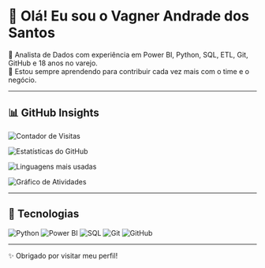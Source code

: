 # 👋 Olá! Eu sou o Vagner Andrade dos Santos

🔧 Analista de Dados com experiência em Power BI, Python, SQL, ETL, Git, GitHub e 18 anos no varejo.  
🎯 Estou sempre aprendendo para contribuir cada vez mais com o time e o negócio.

---

## 📊 GitHub Insights

![Contador de Visitas](https://komarev.com/ghpvc/?username=vagnersantosmp&color=blue)

![Estatísticas do GitHub](https://github-readme-stats.vercel.app/api?username=vagnersantosmp&show_icons=true&theme=radical)

![Linguagens mais usadas](https://github-readme-stats.vercel.app/api/top-langs/?username=vagnersantosmp&layout=compact&theme=dracula)

![Gráfico de Atividades](https://github-readme-activity-graph.cyclic.app/graph?username=vagnersantosmp&theme=dracula)

---

## 🚀 Tecnologias

![Python](https://img.shields.io/badge/-Python-333?style=flat&logo=python)
![Power BI](https://img.shields.io/badge/-Power%20BI-F2C811?style=flat&logo=powerbi&logoColor=black)
![SQL](https://img.shields.io/badge/-SQL-4479A1?style=flat&logo=mysql&logoColor=white)
![Git](https://img.shields.io/badge/-Git-F05032?style=flat&logo=git&logoColor=white)
![GitHub](https://img.shields.io/badge/-GitHub-181717?style=flat&logo=github)

---

✨ Obrigado por visitar meu perfil!
